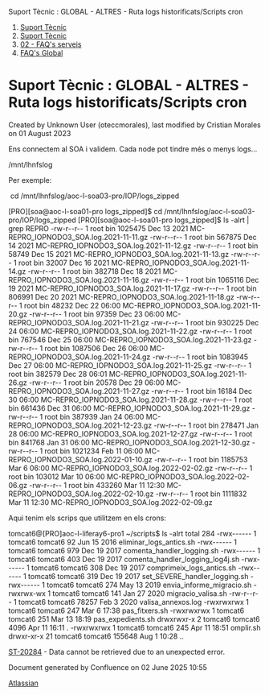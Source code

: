 Suport Tècnic : GLOBAL - ALTRES - Ruta logs historificats/Scripts cron  

1.  [Suport Tècnic](index.html)
2.  [Suport Tècnic](13893782.html)
3.  [02 - FAQ's serveis](26313393.html)
4.  [FAQ's Global](28705585.html)

Suport Tècnic : GLOBAL - ALTRES - Ruta logs historificats/Scripts cron
======================================================================

Created by Unknown User (oteccmorales), last modified by Cristian Morales on 01 August 2023

Ens connectem al SOA i validem. Cada node pot tindre més o menys logs...

  

/mnt/lhnfslog

  

Per exemple:

 cd /mnt/lhnfslog/aoc-l-soa03-pro/IOP/logs\_zipped

\[PRO\]\[soa@aoc-l-soa01-pro logs\_zipped\]$ cd /mnt/lhnfslog/aoc-l-soa03-pro/IOP/logs\_zipped
\[PRO\]\[soa@aoc-l-soa01-pro logs\_zipped\]$ ls -alrt | grep REPRO
-rw-r--r-- 1 root bin 1025475 Dec 13 2021 MC-REPRO\_IOPNODO3\_SOA.log.2021-11-11.gz
-rw-r--r-- 1 root bin 567875 Dec 14 2021 MC-REPRO\_IOPNODO3\_SOA.log.2021-11-12.gz
-rw-r--r-- 1 root bin 58749 Dec 15 2021 MC-REPRO\_IOPNODO3\_SOA.log.2021-11-13.gz
-rw-r--r-- 1 root bin 32007 Dec 16 2021 MC-REPRO\_IOPNODO3\_SOA.log.2021-11-14.gz
-rw-r--r-- 1 root bin 382718 Dec 18 2021 MC-REPRO\_IOPNODO3\_SOA.log.2021-11-16.gz
-rw-r--r-- 1 root bin 1065116 Dec 19 2021 MC-REPRO\_IOPNODO3\_SOA.log.2021-11-17.gz
-rw-r--r-- 1 root bin 806991 Dec 20 2021 MC-REPRO\_IOPNODO3\_SOA.log.2021-11-18.gz
-rw-r--r-- 1 root bin 48232 Dec 22 06:00 MC-REPRO\_IOPNODO3\_SOA.log.2021-11-20.gz
-rw-r--r-- 1 root bin 97359 Dec 23 06:00 MC-REPRO\_IOPNODO3\_SOA.log.2021-11-21.gz
-rw-r--r-- 1 root bin 930225 Dec 24 06:00 MC-REPRO\_IOPNODO3\_SOA.log.2021-11-22.gz
-rw-r--r-- 1 root bin 767546 Dec 25 06:00 MC-REPRO\_IOPNODO3\_SOA.log.2021-11-23.gz
-rw-r--r-- 1 root bin 1087506 Dec 26 06:00 MC-REPRO\_IOPNODO3\_SOA.log.2021-11-24.gz
-rw-r--r-- 1 root bin 1083945 Dec 27 06:00 MC-REPRO\_IOPNODO3\_SOA.log.2021-11-25.gz
-rw-r--r-- 1 root bin 382579 Dec 28 06:01 MC-REPRO\_IOPNODO3\_SOA.log.2021-11-26.gz
-rw-r--r-- 1 root bin 20578 Dec 29 06:00 MC-REPRO\_IOPNODO3\_SOA.log.2021-11-27.gz
-rw-r--r-- 1 root bin 16184 Dec 30 06:00 MC-REPRO\_IOPNODO3\_SOA.log.2021-11-28.gz
-rw-r--r-- 1 root bin 661436 Dec 31 06:00 MC-REPRO\_IOPNODO3\_SOA.log.2021-11-29.gz
-rw-r--r-- 1 root bin 387939 Jan 24 06:00 MC-REPRO\_IOPNODO3\_SOA.log.2021-12-23.gz
-rw-r--r-- 1 root bin 278471 Jan 28 06:00 MC-REPRO\_IOPNODO3\_SOA.log.2021-12-27.gz
-rw-r--r-- 1 root bin 841768 Jan 31 06:00 MC-REPRO\_IOPNODO3\_SOA.log.2021-12-30.gz
-rw-r--r-- 1 root bin 1021234 Feb 11 06:00 MC-REPRO\_IOPNODO3\_SOA.log.2022-01-10.gz
-rw-r--r-- 1 root bin 1185753 Mar 6 06:00 MC-REPRO\_IOPNODO3\_SOA.log.2022-02-02.gz
-rw-r--r-- 1 root bin 103012 Mar 10 06:00 MC-REPRO\_IOPNODO3\_SOA.log.2022-02-06.gz
-rw-r--r-- 1 root bin 433260 Mar 11 12:30 MC-REPRO\_IOPNODO3\_SOA.log.2022-02-10.gz
-rw-r--r-- 1 root bin 1111832 Mar 11 12:30 MC-REPRO\_IOPNODO3\_SOA.log.2022-02-09.gz

  

  

Aqui tenim els scrips que utilitzem en els crons:

tomcat6@\[PRO\]aoc-l-liferay6-pro1 ~/scripts$ ls -alrt
total 284
-rwx------  1 tomcat6 tomcat6     92 Jun 15  2016 eliminar\_logs\_antics.sh
-rwx------  1 tomcat6 tomcat6    979 Dec 19  2017 comenta\_handler\_logging.sh
-rwx------  1 tomcat6 tomcat6    403 Dec 19  2017 comenta\_handler\_logging\_log4j.sh
-rwx------  1 tomcat6 tomcat6    308 Dec 19  2017 comprimeix\_logs\_antics.sh
-rwx------  1 tomcat6 tomcat6    319 Dec 19  2017 set\_SEVERE\_handler\_logging.sh
-rwx------  1 tomcat6 tomcat6    274 May 13  2019 envia\_informe\_migracio.sh
-rwxrwx-wx  1 tomcat6 tomcat6    141 Jan 27  2020 migracio\_valisa.sh
-rw-r--r--  1 tomcat6 tomcat6  78257 Feb  3  2020 valisa\_annexos.log
-rwxrwxrwx  1 tomcat6 tomcat6    247 Mar  6 17:38 pas\_fitxers.sh
-rwxrwxrwx  1 tomcat6 tomcat6    251 Mar 13 18:19 pas\_expedients.sh
drwxrwxr-x  2 tomcat6 tomcat6   4096 Apr 11 16:11 .
-rwxrwxrwx  1 tomcat6 tomcat6    245 Apr 11 18:51 omplir.sh
drwxr-xr-x 21 tomcat6 tomcat6 155648 Aug  1 10:28 ..

[ST-20284](https://contacte.aoc.cat/browse/ST-20284?src=confmacro) - Data cannot be retrieved due to an unexpected error.

Document generated by Confluence on 02 June 2025 10:55

[Atlassian](http://www.atlassian.com/)